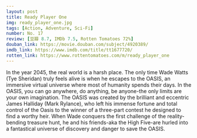 ```yaml
---
layout: post 
title: Ready Player One
img: ready_player_one.jpg
tags: [Action, Adventure, Sci-Fi]
number: No. 17
review: [豆瓣 8.7, IMDb 7.5, Rotten Tomatoes 72%]
douban_link: https://movie.douban.com/subject/4920389/
imdb_link: https://www.imdb.com/title/tt1677720/
rotten_link: https://www.rottentomatoes.com/m/ready_player_one
---
```


In the year 2045, the real world is a harsh place. The only time Wade Watts (Tye Sheridan) truly feels alive is when he escapes to the OASIS, an immersive virtual universe where most of humanity spends their days. In the OASIS, you can go anywhere, do anything, be anyone-the only limits are your own imagination. The OASIS was created by the brilliant and eccentric James Halliday (Mark Rylance), who left his immense fortune and total control of the Oasis to the winner of a three-part contest he designed to find a worthy heir. When Wade conquers the first challenge of the reality-bending treasure hunt, he and his friends-aka the High Five-are hurled into a fantastical universe of discovery and danger to save the OASIS.